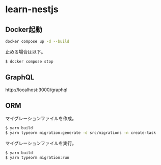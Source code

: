 # learn-nestjs
## Docker起動
```sh
docker compose up -d --build
```

止める場合は以下。
```sh
$ docker compose stop
```

## GraphQL
http://localhost:3000/graphql

## ORM
マイグレーションファイルを作成。
```bash
$ yarn build
$ yarn typeorm migration:generate -d src/migrations -n create-task
```

マイグレーションファイルを実行。
```bash
$ yarn build
$ yarn typeorm migration:run
```